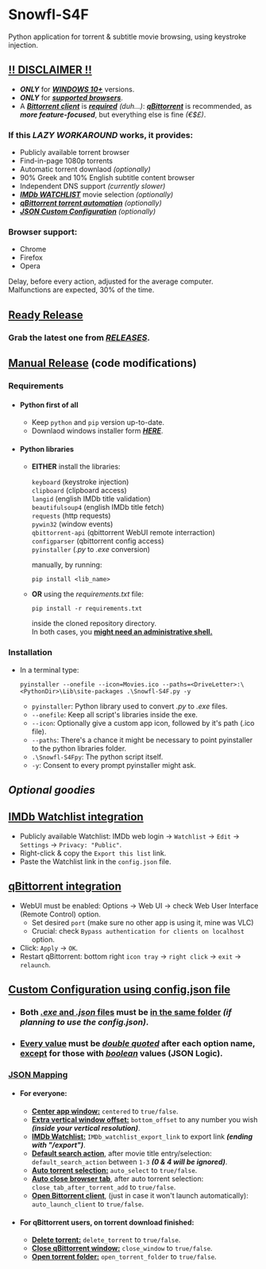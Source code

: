 # Snowfl-S4F
Python application for torrent & subtitle movie browsing, using keystroke injection.  
## <ins>**!! DISCLAIMER !!**</ins>
- **_ONLY_** for <ins>**_WINDOWS 10+_**</ins> versions.
- **_ONLY_** for [<ins>**_supported browsers_**</ins>](https://github.com/h1dd3n3y3/Snowfl-S4F#browser-support).  
- A <ins>**_Bittorrent client_**</ins> is <ins>**_required_**</ins> _(duh...)_: [**_qBittorrent_**](https://www.fosshub.com/qBittorrent.html) is recommended, as **_more feature-focused_**, but everything else is fine _(€$£)_.  

### If this _LAZY WORKAROUND_ works, it provides:  
- Publicly available torrent browser
- Find-in-page 1080p torrents
- Automatic torrent downlaod _(optionally)_
- 90% Greek and 10% English subtitle content browser
- Independent DNS support _(currently slower)_
- [**_IMDb WATCHLIST_**](https://github.com/h1dd3n3y3/Snowfl-S4F#imdb-watchlist-integration) movie selection _(optionally)_
- [**_qBittorrent torrent automation_**](https://github.com/h1dd3n3y3/Snowfl-S4F#qbittorrent-integration) _(optionally)_
- [**_JSON Custom Configuration_**](https://github.com/h1dd3n3y3/Snowfl-S4F#custom-configuration-using-configjson-file) _(optionally)_  

### Browser support:  
- Chrome
- Firefox
- Opera

Delay, before every action, adjusted for the average computer.  
Malfunctions are expected, 30% of the time.
## <ins>Ready Release</ins>
### Grab the latest one from [**_RELEASES_**](https://github.com/tru3w1tn3ss/Snowfl-S4F/releases).  

## <ins>Manual Release</ins> (code modifications)
### Requirements
- #### Python first of all
  - Keep `python` and `pip` version up-to-date.
  - Downlaod windows installer form [**_HERE_**](https://www.python.org/downloads/windows).
- #### Python libraries
  - **EITHER** install the libraries:  
  
    `keyboard` (keystroke injection)  
    `clipboard` (clipboard access)  
    `langid` (english IMDb title validation)  
    `beautifulsoup4` (english IMDb title fetch)  
    `requests` (http requests)  
    `pywin32` (window events)  
    `qbittorrent-api` (qbittorrent WebUI remote interraction)  
    `configparser` (qbittorrent config access)  
    `pyinstaller` (_.py_ to _.exe_ conversion)  
    
    manually, by running:
    ```
    pip install <lib_name>
    ```
  - **OR** using the _requirements.txt_ file:
    ```
    pip install -r requirements.txt
    ```
    inside the cloned repository directory.  
    In both cases, you **<ins>might need an administrative shell.</ins>**
### Installation
- In a terminal type:
  ```
  pyinstaller --onefile --icon=Movies.ico --paths=<DriveLetter>:\<PythonDir>\Lib\site-packages .\Snowfl-S4F.py -y
  ```
  - `pyinstaller`: Python library used to convert _.py_ to _.exe_ files.
  - `--onefile`: Keep all script's libraries inside the exe.
  - `--icon`: Optionally give a custom app icon, followed by it's path (.ico file).
  - `--paths`: There's a chance it might be necessary to point pyinstaller to the python libraries folder.
  - `.\Snowfl-S4Fpy`: The python script itself.
  - `-y`: Consent to every prompt pyinstaller might ask.
## _Optional goodies_
## <ins>IMDb Watchlist integration</ins>
  - Publicly available Watchlist: IMDb web login -> `Watchlist` -> `Edit` -> `Settings` -> `Privacy: "Public"`.
  - Right-click & copy the `Export this list` link.
  - Paste the Watchlist link in the `config.json` file.
 ## <ins>qBittorrent integration</ins>
  - WebUI must be enabled: Options -> Web UI -> check Web User Interface (Remote Control) option.
    - Set desired `port` (make sure no other app is using it, mine was VLC)
    - Crucial: check `Bypass authentication for clients on localhost` option.
  - Click: `Apply` -> `OK`.
  - Restart qBittorrent: bottom right `icon tray` -> `right click` -> `exit` -> `relaunch`.
## <ins>Custom Configuration using config.json file</ins>
- ### Both <ins>_.exe_ and _.json_ files</ins> must be <ins>in the same folder</ins> _(if planning to use the config.json)_.
- ### <ins>Every value</ins> must be <ins>**_double quoted_**</ins> after each option name, <ins>except</ins> for those with <ins>**_boolean_**</ins> values (JSON Logic).
### <ins>JSON Mapping</ins>
- #### For everyone:
  - <ins>**Center app window:**</ins> `centered` to `true/false`.
  - <ins>**Extra vertical window offset:**</ins> `bottom_offset` to any number you wish **_(inside your vertical resolution)_**.
  - <ins>**IMDb Watchlist:**</ins> `IMDb_watchlist_export_link` to export link **_(ending with "/export")_**.
  - <ins>**Default search action**</ins>, after movie title entry/selection: `default_search_action` between `1-3` **_(0 & 4 will be ignored)_**.
  - <ins>**Auto torrent selection:**</ins> `auto_select` to `true/false`.
  - <ins>**Auto close browser tab**</ins>, after auto torrent selection: `close_tab_after_torrent_add` to `true/false`.
  - <ins>**Open Bittorrent client**</ins>, (just in case it won't launch automatically): `auto_launch_client` to `true/false`.
- #### For qBittorrent users, on torrent download finished:
  - <ins>**Delete torrent:**</ins> `delete_torrent` to `true/false`.
  - <ins>**Close qBittorrent window:**</ins> `close_window` to `true/false`.
  - <ins>**Open torrent folder:**</ins> `open_torrent_folder` to `true/false`.
